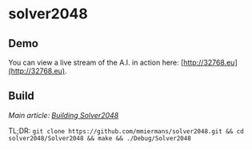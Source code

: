 solver2048
==========

## Demo

You can view a live stream of the A.I. in action here: [http://32768.eu](http://32768.eu).

## Build

*Main article: [Building Solver2048](/doc/building_solver2048.md)*

TL;DR: `git clone https://github.com/mmiermans/solver2048.git && cd solver2048/Solver2048 && make && ./Debug/Solver2048`

